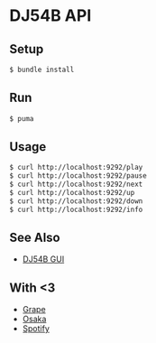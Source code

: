 # DJ54B API

## Setup

```sh
$ bundle install
```

## Run

```sh
$ puma
```

## Usage

```sh
$ curl http://localhost:9292/play
$ curl http://localhost:9292/pause
$ curl http://localhost:9292/next
$ curl http://localhost:9292/up
$ curl http://localhost:9292/down
$ curl http://localhost:9292/info
```

## See Also

- [DJ54B GUI](https://github.com/withassociates/dj54b-gui)

## With <3

- [Grape](https://github.com/intridea/grape)
- [Osaka](https://github.com/basvodde/osaka)
- [Spotify](http://www.spotify.com/)
